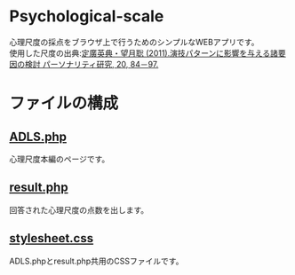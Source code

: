 # Psychological-scale
心理尺度の採点をブラウザ上で行うためのシンプルなWEBアプリです。  
使用した尺度の出典:[定廣英典・望月聡 (2011).演技パターンに影響を与える諸要因の検討 パーソナリティ研究, 20, 84－97.](https://www.jstage.jst.go.jp/article/personality/20/2/20_84/_article/-char/ja/)  
# ファイルの構成
## [ADLS.php](https://github.com/SakamotoAyano/Psychological-scale/blob/master/ADLS.php)
心理尺度本編のページです。
## [result.php](https://github.com/SakamotoAyano/Psychological-scale/blob/master/result.php)
回答された心理尺度の点数を出します。
## [stylesheet.css](https://github.com/SakamotoAyano/Psychological-scale/blob/master/stylesheet.css)
ADLS.phpとresult.php共用のCSSファイルです。


